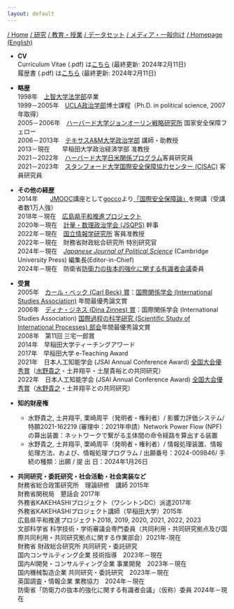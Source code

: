 ```yaml
---
layout: default
---
```

[/ Home](https://skurizaki.github.io/jpn/) [/ 研究](http://www.f.waseda.jp/kurizaki/research.html) [/ 教育・授業](./teaching.html) [/ データセット](http://www.f.waseda.jp/kurizaki/data.html) [/ メディア・一般向け](./media.html) [/ Homepage (English)](https://skurizaki.github.io)

- <b>CV</b><br>
Curriculum Vitae (.pdf) は[こちら](https://www.dropbox.com/scl/fi/jhus532e3r914euxvokpm/kurizaki-cv.pdf) (最終更新: 2024年2月11日)<br>
履歴書 (.pdf) は[こちら](https://www.dropbox.com/scl/fi/jhwbz8nr4whh6ubvps1ub/kurizaki-cv-jp.pdf?rlkey=cjrst6j1aomy020ocwlsaaclj&dl=0) (最終更新: 2024年2月11日)<br>

- <b>略歴</b><br>
1998年　[上智大学法学部](http://www.sophialaw.jp/faculty/)卒業<br>
1999－2005年　[UCLA政治学部](https://polisci.ucla.edu)博士課程（Ph.D. in political science, 2007年取得）<br>
2005－2006年　[ハーバード大学ジョンオーリン戦略研究所](https://www.wcfia.harvard.edu/olin/) 国家安全保障フェロー<br>
2006－2013年　[テキサスA&M大学政治学部](https://bush.tamu.edu/pols/) 講師・助教授<br>
2013－現在　　早稲田大学政治経済学部 准教授<br>
2021－2022年　[ハーバード大学日米関係プログラム](https://us-japan.wcfia.harvard.edu/galleries/affiliate-experience)客員研究員<br>
2021－2023年　[スタンフォード大学国際安全保障協力センター (CISAC)](https://cisac.fsi.stanford.edu) 客員研究員<br>

- <b>その他の経歴</b><br>
2014年　　[JMOOC](https://www.jmooc.jp/en/)講座として[gocco](https://gacco.org)より[「国際安全保障論」](https://lms.gacco.org/courses/gacco/ga003/2014_06/about)を開講（受講者数1万人強）<br>
2018年－現在　[広島県平和推進プロジェクト](https://www.pref.hiroshima.lg.jp/soshiki/232/)<br>
2020年－現在　[計量・数理政治学会 (JSQPS)](https://sites.google.com/view/jsqps/) 幹事<br>
2022年－現在　[国立情報学研究所](https://www.nii.ac.jp/faculty/list/visiting-profs/) 客員准教授<br>
2022年－現在　財務省財政総合研究所 特別研究官<br>
2024年－現在　[<i>Japanese Journal of Political Science</i>](https://www.cambridge.org/core/journals/japanese-journal-of-political-science) (Cambridge University Press) 編集長(Editor-in-Chief)<br>
2024年－現在　防衛省[防衛力の抜本的強化に関する有識者会議](https://www.mod.go.jp/j/policy/agenda/meeting/drastic-reinforcement/index.html)委員<br>

- <b>受賞</b><br>
  2005年　[カール・ベック (Carl Beck) 賞](https://www.isanet.org/Programs/Awards/Carl-Beck)：[国際関係学会 (International Studies Association)](https://www.isanet.org/) 年間最優秀論文賞<br>
  2006年　[ディナ・ジネス (Dina Zinnes) 賞](https://www.isanet.org/Programs/Awards/Dina-Zinnes)：国際関係学会 (International Studies Association) [国際過程の科学研究 (Scientific Study of International Processes) 部会](https://www.isanet.org/ISA/Sections/SSIP)年間最優秀論文賞<br>
  2008年　第11回 三宅一郎賞<br>
  2014年　早稲田大学ティーチングアワード<br>
  2017年　早稲田大学 e-Teaching Award<br>
  2021年　日本人工知能学会 (JSAI Annual Conference Award) [全国大会優秀賞](https://www.ai-gakkai.or.jp/about/award/jsai_award-conf/)（[水野貴之](https://www.nii.ac.jp/faculty/society/mizuno_takayuki/)・土井翔平・土屋貴裕との共同研究）<br>
  2022年　日本人工知能学会 (JSAI Annual Conference Award) [全国大会優秀賞](https://www.ai-gakkai.or.jp/about/award/jsai_award-conf/)（[水野貴之](https://www.nii.ac.jp/faculty/society/mizuno_takayuki/)・土井翔平との共同研究）<br>

- <b>知的財産権</b><br>
  - 水野貴之, 土井翔平, 栗崎周平（発明者・権利者）/ 影響力評価システム/ 特願2021-162219 (審理中：2021年申請）Network Power Flow (NPF)の算出装置：ネットワークで繋がる主体間の命令経路を算出する装置<br>
  - 水野貴之, 土井翔平, 栗崎周平（発明者・権利者）/ 情報処理装置、情報処理方法、および、情報処理プログラム / 出願番号：2024-009846/ 手続の種類：出願  / 提 出 日：2024年1月26日<br>

- <b>共同研究・委託研究・社会活動・社会実装など</b><br>
財務省総合政策研究所　理論研修　講師 2015年<br>
財務省関税局　懇話会 2017年<br>
外務省KAKEHASHIプロジェクト（ワシントンDC）派遣2017年<br>
外務省KAKEHASHIプロジェクト講師（早稲田大学）2015年<br>
広島県平和推進プロジェクト2018, 2019, 2020, 2021, 2022, 2023<br>
文部科学省 科学技術・学術審議会専門委員（共同利用・共同研究拠点及び国際共同利用・共同研究拠点に関する作業部会）2021年-現在<br>
財務省 財政総合研究所 共同研究・委託研究<br>
国内コンサルティング企業 技術指導　2023年－現在<br>
国内AI開発・コンサルティング企業 事業開発　2023年－現在<br>
国内機械製造企業 共同研究・委託研究　2023年－現在<br>
英国調査・情報企業 業務協力　2024年－現在<br>
防衛省「防衛力の抜本的強化に関する有識者会議」（仮称）委員 2024年－現在<br>
